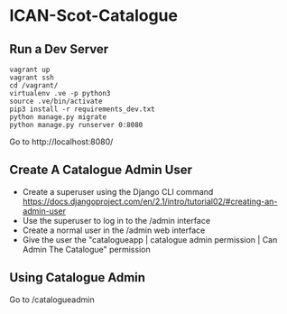 # ICAN-Scot-Catalogue

## Run a Dev Server

    vagrant up
    vagrant ssh
    cd /vagrant/
    virtualenv .ve -p python3
    source .ve/bin/activate
    pip3 install -r requirements_dev.txt 
    python manage.py migrate
    python manage.py runserver 0:8080

Go to http://localhost:8080/
    
## Create A Catalogue Admin User

* Create a superuser using the Django CLI command https://docs.djangoproject.com/en/2.1/intro/tutorial02/#creating-an-admin-user
* Use the superuser to log in to the /admin interface
* Create a normal user in the /admin web interface
* Give the user the "catalogueapp | catalogue admin permission | Can Admin The Catalogue" permission

## Using Catalogue Admin

Go to /catalogueadmin
